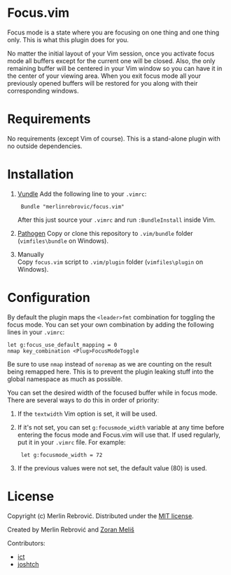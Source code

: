 Focus.vim
=========

Focus mode is a state where you are focusing on one thing and one thing only.
This is what this plugin does for you.

No matter the initial layout of your Vim session, once you activate focus mode
all buffers except for the current one will be closed. Also, the only remaining
buffer will be centered in your Vim window so you can have it in the center of
your viewing area. When you exit focus mode all your previously opened buffers
will be restored for you along with their corresponding windows.

Requirements
============

No requirements (except Vim of course). This is a stand-alone plugin with no
outside dependencies.

Installation
============

1. [Vundle]
   Add the following line to your `.vimrc`:

        Bundle "merlinrebrovic/focus.vim"

   After this just source your `.vimrc` and run `:BundleInstall` inside Vim.

2. [Pathogen]
   Copy or clone this repository to `.vim/bundle` folder
   (`vimfiles\bundle` on Windows).

3. Manually  
   Copy `focus.vim` script to `.vim/plugin` folder (`vimfiles\plugin` on
   Windows).

Configuration
=============

By default the plugin maps the `<leader>fmt` combination for toggling the focus
mode. You can set your own combination by adding the following lines in your `.vimrc`:

    let g:focus_use_default_mapping = 0
    nmap key_combination <Plug>FocusModeToggle

Be sure to use `nmap` instead of `noremap` as we are counting on the result
being remapped here. This is to prevent the plugin leaking stuff into the
global namespace as much as possible.

You can set the desired width of the focused buffer while in focus mode. There
are several ways to do this in order of priority:

1. If the `textwidth` Vim option is set, it will be used.

2. If it's not set, you can set `g:focusmode_width` variable at any time before
   entering the focus mode and Focus.vim will use that. If used regularly,
   put it in your `.vimrc` file. For example:

        let g:focusmode_width = 72

3. If the previous values were not set, the default value (80) is used.

License
=======

Copyright (c) Merlin Rebrović. Distributed under the [MIT license].

Created by Merlin Rebrović and [Zoran Meliš][landofz]

Contributors:

* [ict]
* [joshtch]

[Vundle]: https://github.com/gmarik/vundle
[Pathogen]: https://github.com/tpope/vim-pathogen
[MIT license]: http://opensource.org/licenses/MIT
[landofz]: https://github.com/landofz
[ict]: https://github.com/ict
[joshtch]: https://github.com/joshtch
